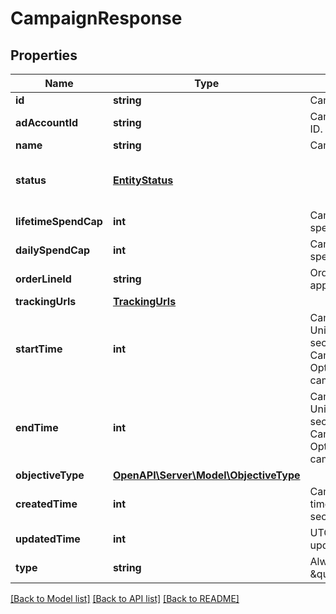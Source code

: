# CampaignResponse

## Properties
Name | Type | Description | Notes
------------ | ------------- | ------------- | -------------
**id** | **string** | Campaign ID. | 
**adAccountId** | **string** | Campaign&#39;s Advertiser ID. | 
**name** | **string** | Campaign name. | [optional] 
**status** | [**EntityStatus**](EntityStatus.md) |  | [optional] [default to 'ACTIVE']
**lifetimeSpendCap** | **int** | Campaign total spending cap. | [optional] 
**dailySpendCap** | **int** | Campaign daily spending cap. | [optional] 
**orderLineId** | **string** | Order line ID that appears on the invoice. | [optional] 
**trackingUrls** | [**TrackingUrls**](TrackingUrls.md) |  | [optional] 
**startTime** | **int** | Campaign start time. Unix timestamp in seconds. Only used for Campaign Budget Optimization (CBO) campaigns. | [optional] 
**endTime** | **int** | Campaign end time. Unix timestamp in seconds. Only used for Campaign Budget Optimization (CBO) campaigns. | [optional] 
**objectiveType** | [**OpenAPI\Server\Model\ObjectiveType**](ObjectiveType.md) |  | [optional] 
**createdTime** | **int** | Campaign creation time. Unix timestamp in seconds. | [optional] 
**updatedTime** | **int** | UTC timestamp. Last update time. | [optional] 
**type** | **string** | Always \&quot;campaign\&quot;. | [optional] 

[[Back to Model list]](../README.md#documentation-for-models) [[Back to API list]](../README.md#documentation-for-api-endpoints) [[Back to README]](../README.md)


